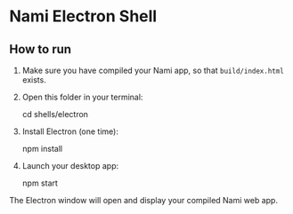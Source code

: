 # Nami Electron Shell

## How to run

1. Make sure you have compiled your Nami app, so that `build/index.html` exists.
2. Open this folder in your terminal:

   cd shells/electron

3. Install Electron (one time):

   npm install

4. Launch your desktop app:

   npm start

The Electron window will open and display your compiled Nami web app.
